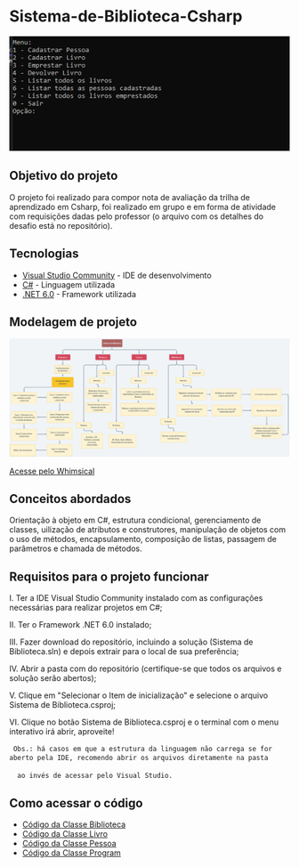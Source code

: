 # Sistema-de-Biblioteca-Csharp

<img src="img/menu.PNG">

## Objetivo do projeto
O projeto foi realizado para compor nota de avaliação da trilha de aprendizado em Csharp, foi realizado em grupo e em forma de atividade com requisições dadas pelo professor (o arquivo com os detalhes do desafio está no repositório).

## Tecnologias
* [Visual Studio Community](https://visualstudio.microsoft.com/pt-br/vs/community/) - IDE de desenvolvimento
* [C#](https://learn.microsoft.com/pt-br/dotnet/csharp/) - Linguagem utilizada
* [.NET 6.0](https://dotnet.microsoft.com/en-us/download/dotnet/6.0) - Framework utilizada

## Modelagem de projeto
<img src="img/Organização.png">

[Acesse pelo Whimsical](https://whimsical.com/sistema-de-biblioteca-RmkFGx8yE2GLNjE4yxbiVi) 

## Conceitos abordados 
Orientação à objeto em C#, estrutura condicional, gerenciamento de classes, uilização de atributos e construtores, manipulação de objetos com o uso de métodos, encapsulamento, composição de listas, passagem de parâmetros e chamada de métodos.

## Requisitos para o projeto funcionar
I. Ter a IDE Visual Studio Community instalado com as configurações necessárias para realizar projetos em C#;

 
II. Ter o Framework .NET 6.0 instalado; 

III. Fazer download do repositório, incluindo a solução (Sistema de Biblioteca.sln) e depois extrair para o local de sua preferência;

 IV. Abrir a pasta com do repositório (certifique-se que todos os arquivos e solução serão abertos);

  V. Clique em "Selecionar o Item de inicialização" e selecione o arquivo Sistema de Biblioteca.csproj;

   VI. Clique no botão Sistema de Biblioteca.csproj e o terminal com o menu interativo irá abrir, aproveite!

    
     Obs.: há casos em que a estrutura da linguagem não carrega se for aberto pela IDE, recomendo abrir os arquivos diretamente na pasta 
     
      ao invés de acessar pelo Visual Studio.


## Como acessar o código 
* [Código da Classe Biblioteca](https://github.com/giovannalogy/Sistema-de-Biblioteca-Csharp/blob/main/Biblioteca.cs)
* [Código da Classe Livro](https://github.com/giovannalogy/Sistema-de-Biblioteca-Csharp/blob/main/Livro.cs)
* [Código da Classe Pessoa](https://github.com/giovannalogy/Sistema-de-Biblioteca-Csharp/blob/main/Pessoa.cs)
* [Código da Classe Program](https://github.com/giovannalogy/Sistema-de-Biblioteca-Csharp/blob/main/Program.cs)


